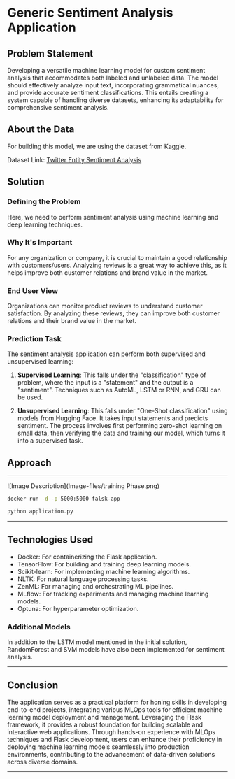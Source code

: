 # Generic Sentiment Analysis Application

## Problem Statement

Developing a versatile machine learning model for custom sentiment analysis that accommodates both labeled and unlabeled data. The model should effectively analyze input text, incorporating grammatical nuances, and provide accurate sentiment classifications. This entails creating a system capable of handling diverse datasets, enhancing its adaptability for comprehensive sentiment analysis.

## About the Data

For building this model, we are using the dataset from Kaggle.

Dataset Link: [Twitter Entity Sentiment Analysis](https://www.kaggle.com/datasets/jp797498e/twitter-entity-sentiment-analysis/data)

## Solution

### Defining the Problem

Here, we need to perform sentiment analysis using machine learning and deep learning techniques.

### Why It's Important

For any organization or company, it is crucial to maintain a good relationship with customers/users. Analyzing reviews is a great way to achieve this, as it helps improve both customer relations and brand value in the market.

### End User View

Organizations can monitor product reviews to understand customer satisfaction. By analyzing these reviews, they can improve both customer relations and their brand value in the market.

### Prediction Task

The sentiment analysis application can perform both supervised and unsupervised learning:

1. **Supervised Learning**: This falls under the "classification" type of problem, where the input is a "statement" and the output is a "sentiment". Techniques such as AutoML, LSTM or RNN, and GRU can be used.

2. **Unsupervised Learning**: This falls under "One-Shot classification" using models from Hugging Face. It takes input statements and predicts sentiment. The process involves first performing zero-shot learning on small data, then verifying the data and training our model, which turns it into a supervised task.

## Approach

---
![Image Description](Image-files/training Phase.png)

```bash
docker run -d -p 5000:5000 falsk-app
```

```python
python application.py
```

---

## Technologies Used

- Docker: For containerizing the Flask application.
- TensorFlow: For building and training deep learning models.
- Scikit-learn: For implementing machine learning algorithms.
- NLTK: For natural language processing tasks.
- ZenML: For managing and orchestrating ML pipelines.
- MLflow: For tracking experiments and managing machine learning models.
- Optuna: For hyperparameter optimization.

### Additional Models

In addition to the LSTM model mentioned in the initial solution, RandomForest and SVM models have also been implemented for sentiment analysis.

---

## Conclusion

The application serves as a practical platform for honing skills in developing end-to-end projects, integrating various MLOps tools for efficient machine learning model deployment and management. Leveraging the Flask framework, it provides a robust foundation for building scalable and interactive web applications. Through hands-on experience with MLOps techniques and Flask development, users can enhance their proficiency in deploying machine learning models seamlessly into production environments, contributing to the advancement of data-driven solutions across diverse domains.

---
